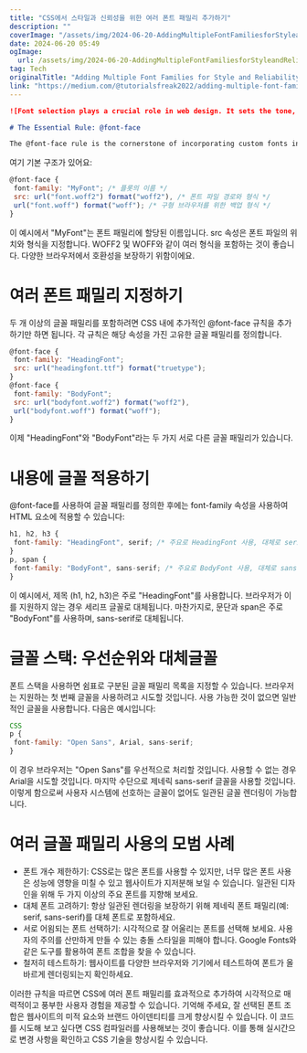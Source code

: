 ```yaml
---
title: "CSS에서 스타일과 신뢰성을 위한 여러 폰트 패밀리 추가하기"
description: ""
coverImage: "/assets/img/2024-06-20-AddingMultipleFontFamiliesforStyleandReliabilityinCSS_0.png"
date: 2024-06-20 05:49
ogImage: 
  url: /assets/img/2024-06-20-AddingMultipleFontFamiliesforStyleandReliabilityinCSS_0.png
tag: Tech
originalTitle: "Adding Multiple Font Families for Style and Reliability in CSS"
link: "https://medium.com/@tutorialsfreak2022/adding-multiple-font-families-for-style-and-reliability-in-css-a32a067e127c"
---
```



```markdown
![Font selection plays a crucial role in web design. It sets the tone, enhances readability, and influences user experience. CSS (Cascading Style Sheets) offers the power to incorporate multiple font families, giving you flexibility and control over your website’s visual appeal. This article delves into the methods for adding two or more font families in your CSS, ensuring a stylish and reliable presentation.](/assets/img/2024-06-20-AddingMultipleFontFamiliesforStyleandReliabilityinCSS_0.png)

# The Essential Rule: @font-face

The @font-face rule is the cornerstone of incorporating custom fonts into your CSS. It allows you to define the font family name, specify the location of the font files and set additional properties like font weight and style.
```

<div class="content-ad"></div>

여기 기본 구조가 있어요:

```js
@font-face {
 font-family: "MyFont"; /* 플롯의 이름 */
 src: url("font.woff2") format("woff2"), /* 폰트 파일 경로와 형식 */
 url("font.woff") format("woff"); /* 구형 브라우저를 위한 백업 형식 */
}
```

이 예시에서 "MyFont"는 폰트 패밀리에 할당된 이름입니다. src 속성은 폰트 파일의 위치와 형식을 지정합니다. WOFF2 및 WOFF와 같이 여러 형식을 포함하는 것이 좋습니다. 다양한 브라우저에서 호환성을 보장하기 위함이에요.

# 여러 폰트 패밀리 지정하기

<div class="content-ad"></div>

두 개 이상의 글꼴 패밀리를 포함하려면 CSS 내에 추가적인 @font-face 규칙을 추가하기만 하면 됩니다. 각 규칙은 해당 속성을 가진 고유한 글꼴 패밀리를 정의합니다.

```js
@font-face {
 font-family: "HeadingFont";
 src: url("headingfont.ttf") format("truetype");
}
@font-face {
 font-family: "BodyFont";
 src: url("bodyfont.woff2") format("woff2"),
 url("bodyfont.woff") format("woff");
}
```

이제 "HeadingFont"와 "BodyFont"라는 두 가지 서로 다른 글꼴 패밀리가 있습니다.

# 내용에 글꼴 적용하기

<div class="content-ad"></div>

@font-face를 사용하여 글꼴 패밀리를 정의한 후에는 font-family 속성을 사용하여 HTML 요소에 적용할 수 있습니다:

```js
h1, h2, h3 {
 font-family: "HeadingFont", serif; /* 주요로 HeadingFont 사용, 대체로 serif 사용 */
}
p, span {
 font-family: "BodyFont", sans-serif; /* 주요로 BodyFont 사용, 대체로 sans-serif 사용 */
}
```

이 예시에서, 제목 (h1, h2, h3)은 주로 "HeadingFont"를 사용합니다. 브라우저가 이를 지원하지 않는 경우 세리프 글꼴로 대체됩니다. 마찬가지로, 문단과 span은 주로 "BodyFont"를 사용하며, sans-serif로 대체됩니다.

# 글꼴 스택: 우선순위와 대체글꼴

<div class="content-ad"></div>

폰트 스택을 사용하면 쉼표로 구분된 글꼴 패밀리 목록을 지정할 수 있습니다. 브라우저는 지원하는 첫 번째 글꼴을 사용하려고 시도할 것입니다. 사용 가능한 것이 없으면 일반적인 글꼴을 사용합니다. 다음은 예시입니다:

```js
CSS
p {
 font-family: "Open Sans", Arial, sans-serif;
}
```

이 경우 브라우저는 "Open Sans"를 우선적으로 처리할 것입니다. 사용할 수 없는 경우 Arial을 시도할 것입니다. 마지막 수단으로 제네릭 sans-serif 글꼴을 사용할 것입니다. 이렇게 함으로써 사용자 시스템에 선호하는 글꼴이 없어도 일관된 글꼴 렌더링이 가능합니다.

# 여러 글꼴 패밀리 사용의 모범 사례

<div class="content-ad"></div>

- 폰트 개수 제한하기: CSS로는 많은 폰트를 사용할 수 있지만, 너무 많은 폰트 사용은 성능에 영향을 미칠 수 있고 웹사이트가 지저분해 보일 수 있습니다. 일관된 디자인을 위해 두 가지 이상의 주요 폰트를 지향해 보세요.
- 대체 폰트 고려하기: 항상 일관된 렌더링을 보장하기 위해 제네릭 폰트 패밀리(예: serif, sans-serif)를 대체 폰트로 포함하세요.
- 서로 어욈되는 폰트 선택하기: 시각적으로 잘 어울리는 폰트를 선택해 보세요. 사용자의 주의를 산만하게 만들 수 있는 충돌 스타일을 피해야 합니다. Google Fonts와 같은 도구를 활용하여 폰트 조합을 찾을 수 있습니다.
- 철저히 테스트하기: 웹사이트를 다양한 브라우저와 기기에서 테스트하여 폰트가 올바르게 렌더링되는지 확인하세요.

이러한 규칙을 따르면 CSS에 여러 폰트 패밀리를 효과적으로 추가하여 시각적으로 매력적이고 풍부한 사용자 경험을 제공할 수 있습니다. 기억해 주세요, 잘 선택된 폰트 조합은 웹사이트의 미적 요소와 브랜드 아이덴티티를 크게 향상시킬 수 있습니다. 이 코드를 시도해 보고 싶다면 CSS 컴파일러를 사용해보는 것이 좋습니다. 이를 통해 실시간으로 변경 사항을 확인하고 CSS 기술을 향상시킬 수 있습니다.